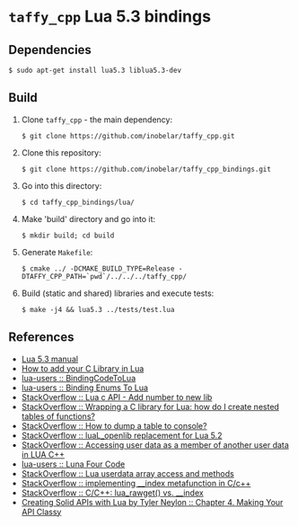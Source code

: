# `taffy_cpp` Lua 5.3 bindings

## Dependencies

```shell
$ sudo apt-get install lua5.3 liblua5.3-dev
```

## Build

1. Clone `taffy_cpp` - the main dependency:
   ```shell
   $ git clone https://github.com/inobelar/taffy_cpp.git
   ```
2. Clone this repository:
   ```shell
   $ git clone https://github.com/inobelar/taffy_cpp_bindings.git
   ```
3. Go into this directory:
   ```shell
   $ cd taffy_cpp_bindings/lua/
   ```
4. Make 'build' directory and go into it:
   ```shell
   $ mkdir build; cd build
   ```
5. Generate `Makefile`:
   ```shell
   $ cmake ../ -DCMAKE_BUILD_TYPE=Release -DTAFFY_CPP_PATH=`pwd`/../../../taffy_cpp/
   ```
6. Build (static and shared) libraries and execute tests:
    ```shell
    $ make -j4 && lua5.3 ../tests/test.lua
    ```

## References

- [Lua 5.3 manual](https://www.lua.org/manual/5.3/manual.html)
- [How to add your C Library in Lua](https://blog.devgenius.io/how-to-add-your-c-library-in-lua-46fd246f0fa8)
- [lua-users :: BindingCodeToLua](http://lua-users.org/wiki/BindingCodeToLua)
- [lua-users :: Binding Enums To Lua](http://lua-users.org/wiki/BindingEnumsToLua)
- [StackOverflow :: Lua c API - Add number to new lib](https://stackoverflow.com/questions/46517127/lua-c-api-add-number-to-new-lib)
- [StackOverflow :: Wrapping a C library for Lua: how do I create nested tables of functions?](https://stackoverflow.com/questions/9527417/wrapping-a-c-library-for-lua-how-do-i-create-nested-tables-of-functions)
- [StackOverflow :: How to dump a table to console?](https://stackoverflow.com/questions/9168058/how-to-dump-a-table-to-console)
- [StackOverflow :: luaL_openlib replacement for Lua 5.2](https://stackoverflow.com/a/19041283/)
- [StackOverflow :: Accessing user data as a member of another user data in LUA C++](https://stackoverflow.com/questions/61775019/accessing-user-data-as-a-member-of-another-user-data-in-lua-c)
- [lua-users :: Luna Four Code](http://lua-users.org/wiki/LunaFourCode)
- [StackOverflow :: Lua userdata array access and methods](https://stackoverflow.com/questions/26970316/lua-userdata-array-access-and-methods)
- [StackOverflow :: implementing __index metafunction in C/c++](https://stackoverflow.com/questions/50880830/implementing-index-metafunction-in-c-c)
- [StackOverflow :: C/C++: lua_rawget() vs. __index](https://stackoverflow.com/questions/25466890/c-c-lua-rawget-vs-index)
- [Creating Solid APIs with Lua by Tyler Neylon :: Chapter 4. Making Your API Classy](https://www.oreilly.com/library/view/creating-solid-apis/9781491986301/ch04.html)
